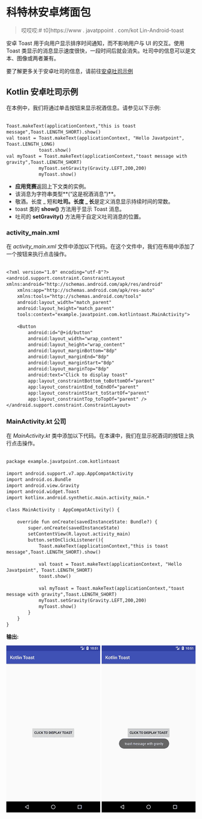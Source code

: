 # 科特林安卓烤面包

> 哎哎哎:# t0]https://www . javatppoint . com/kot Lin-Android-toast

安卓 Toast 用于向用户显示排序时间通知，而不影响用户与 UI 的交互。使用 Toast 类显示的消息显示速度很快，一段时间后就会消失。吐司中的信息可以是文本、图像或两者兼有。

要了解更多关于安卓吐司的信息，请前往[安卓吐司示例](android-toast-example)

## Kotlin 安卓吐司示例

在本例中，我们将通过单击按钮来显示祝酒信息。请参见以下示例:

```

Toast.makeText(applicationContext,"this is toast message",Toast.LENGTH_SHORT).show()
val toast = Toast.makeText(applicationContext, "Hello Javatpoint", Toast.LENGTH_LONG)
            toast.show()
val myToast = Toast.makeText(applicationContext,"toast message with gravity",Toast.LENGTH_SHORT)
            myToast.setGravity(Gravity.LEFT,200,200)
            myToast.show()

```

*   **应用竞赛**返回上下文类的实例。
*   该消息为字符串类型**(“这是祝酒消息”)**。
*   敬酒。长度 _ 短和**吐司。长度 _ 长**是定义消息显示持续时间的常数。
*   toast 类的 **show()** 方法用于显示 Toast 消息。
*   吐司的 **setGravity()** 方法用于自定义吐司消息的位置。

### activity_main.xml

在 *activity_main.xml* 文件中添加以下代码。在这个文件中，我们在布局中添加了一个按钮来执行点击操作。

```

<?xml version="1.0" encoding="utf-8"?>
<android.support.constraint.ConstraintLayout xmlns:android="http://schemas.android.com/apk/res/android"
    xmlns:app="http://schemas.android.com/apk/res-auto"
    xmlns:tools="http://schemas.android.com/tools"
    android:layout_width="match_parent"
    android:layout_height="match_parent"
    tools:context="example.javatpoint.com.kotlintoast.MainActivity">

    <Button
        android:id="@+id/button"
        android:layout_width="wrap_content"
        android:layout_height="wrap_content"
        android:layout_marginBottom="8dp"
        android:layout_marginEnd="8dp"
        android:layout_marginStart="8dp"
        android:layout_marginTop="8dp"
        android:text="Click to display toast"
        app:layout_constraintBottom_toBottomOf="parent"
        app:layout_constraintEnd_toEndOf="parent"
        app:layout_constraintStart_toStartOf="parent"
        app:layout_constraintTop_toTopOf="parent" />
</android.support.constraint.ConstraintLayout>

```

### MainActivity.kt 公司

在 *MainActivity.kt* 类中添加以下代码。在本课中，我们在显示祝酒词的按钮上执行点击操作。

```

package example.javatpoint.com.kotlintoast

import android.support.v7.app.AppCompatActivity
import android.os.Bundle
import android.view.Gravity
import android.widget.Toast
import kotlinx.android.synthetic.main.activity_main.*

class MainActivity : AppCompatActivity() {

    override fun onCreate(savedInstanceState: Bundle?) {
        super.onCreate(savedInstanceState)
        setContentView(R.layout.activity_main)
        button.setOnClickListener(){
            Toast.makeText(applicationContext,"this is toast message",Toast.LENGTH_SHORT).show()

            val toast = Toast.makeText(applicationContext, "Hello Javatpoint", Toast.LENGTH_SHORT)
            toast.show()

            val myToast = Toast.makeText(applicationContext,"toast message with gravity",Toast.LENGTH_SHORT)
            myToast.setGravity(Gravity.LEFT,200,200)
            myToast.show()
        }
    }
}

```

**输出:**

![Kotlin Android Toast](img/7818b4a54d0e14cdd29a6e342a56bc1b.png) ![Kotlin Android Toast](img/ac1ca51ea47bd5277389105cd1f4027c.png)